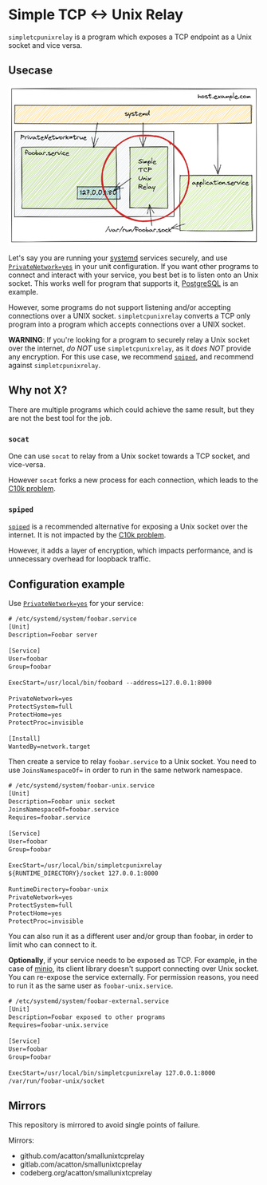 Simple TCP <-> Unix Relay
=========================

`simpletcpunixrelay` is a program which exposes a TCP endpoint as a Unix socket
and vice versa.

Usecase
-------

![Diagram of interconnection](./.readme/usecase.png)

Let's say you are running your [systemd] services securely, and use
[`PrivateNetwork=yes`] in your unit configuration. If you want other programs
to connect and interact with your service, you best bet is to listen onto an
Unix socket. This works well for program that supports it, [PostgreSQL] is an
example.

However, some programs do not support listening and/or accepting connections
over a UNIX socket. `simpletcpunixrelay` converts a TCP only program into a
program which accepts connections over a UNIX socket.

**WARNING**: If you're looking for a program to securely relay a Unix socket
over the internet, *do NOT* use `simpletcpunixrelay`, as it *does NOT* provide
any encryption. For this use case, we recommend [`spiped`], and recommend
against `simpletcpunixrelay`.

Why not X?
----------

There are multiple programs which could achieve the same result, but they are
not the best tool for the job.

### `socat`

One can use `socat` to relay from a Unix socket towards a TCP socket, and
vice-versa.

However `socat` forks a new process for each connection, which leads to the
[C10k problem].

### `spiped`

[`spiped`] is a recommended alternative for exposing a Unix socket over the
internet. It is not impacted by the [C10k problem].

However, it adds a layer of encryption, which impacts performance, and is
unnecessary overhead for loopback traffic.

Configuration example
---------------------

Use [`PrivateNetwork=yes`] for your service:

    # /etc/systemd/system/foobar.service
    [Unit]
    Description=Foobar server

    [Service]
    User=foobar
    Group=foobar

    ExecStart=/usr/local/bin/foobard --address=127.0.0.1:8000

    PrivateNetwork=yes
    ProtectSystem=full
    ProtectHome=yes
    ProtectProc=invisible

    [Install]
    WantedBy=network.target

Then create a service to relay `foobar.service` to a Unix socket. You need to
use `JoinsNamespaceOf=` in order to run in the same network namespace.

    # /etc/systemd/system/foobar-unix.service
    [Unit]
    Description=Foobar unix socket
    JoinsNamespaceOf=foobar.service
    Requires=foobar.service

    [Service]
    User=foobar
    Group=foobar

    ExecStart=/usr/local/bin/simpletcpunixrelay ${RUNTIME_DIRECTORY}/socket 127.0.0.1:8000

    RuntimeDirectory=foobar-unix
    PrivateNetwork=yes
    ProtectSystem=full
    ProtectHome=yes
    ProtectProc=invisible

You can also run it as a different user and/or group than foobar, in order to
limit who can connect to it.

**Optionally**, if your service needs to be exposed as TCP. For example, in the
case of [minio], its client library doesn't support connecting over Unix
socket. You can re-expose the service externally. For permission reasons, you
need to run it as the same user as `foobar-unix.service`.

    # /etc/systemd/system/foobar-external.service
    [Unit]
    Description=Foobar exposed to other programs
    Requires=foobar-unix.service

    [Service]
    User=foobar
    Group=foobar

    ExecStart=/usr/local/bin/simpletcpunixrelay 127.0.0.1:8000 /var/run/foobar-unix/socket

Mirrors
-------

This repository is mirrored to avoid single points of failure.

Mirrors:

  * github.com/acatton/smallunixtcprelay
  * gitlab.com/acatton/smallunixtcprelay
  * codeberg.org/acatton/smallunixtcprelay

[`PrivateNetwork=yes`]: https://www.freedesktop.org/software/systemd/man/systemd.exec.html#PrivateNetwork=
[systemd]: https://systemd.io
[PostgreSQL]: https://www.postgresql.org/
[`spiped`]: http://www.tarsnap.com/spiped.html
[minio]: https://min.io
[C10k problem]: https://en.wikipedia.org/wiki/C10k_problem
